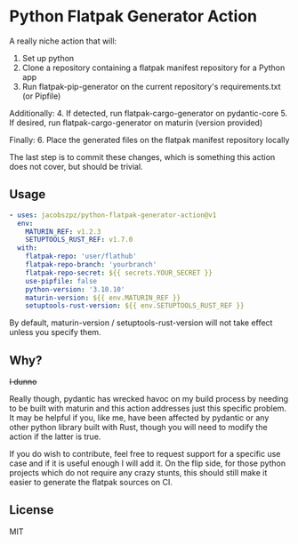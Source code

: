 # Python Flatpak Generator Action

A really niche action that will:

1. Set up python
2. Clone a repository containing a flatpak manifest repository for a Python app
3. Run flatpak-pip-generator on the current repository's requirements.txt (or Pipfile)

Additionally:
4. If detected, run flatpak-cargo-generator on pydantic-core
5. If desired, run flatpak-cargo-generator on maturin (version provided)

Finally:
6. Place the generated files on the flatpak manifest repository locally

The last step is to commit these changes, which is something this action does not cover,
but should be trivial.

## Usage
```yaml
- uses: jacobszpz/python-flatpak-generator-action@v1
  env:
    MATURIN_REF: v1.2.3
    SETUPTOOLS_RUST_REF: v1.7.0
  with:
    flatpak-repo: 'user/flathub'
    flatpak-repo-branch: 'yourbranch'
    flatpak-repo-secret: ${{ secrets.YOUR_SECRET }}
    use-pipfile: false
    python-version: '3.10.10'
    maturin-version: ${{ env.MATURIN_REF }}
    setuptools-rust-version: ${{ env.SETUPTOOLS_RUST_REF }}
```
By default, maturin-version / setuptools-rust-version will not take effect unless you specify them.

## Why?
~~I dunno~~

Really though, pydantic has wrecked havoc on my build process by needing to be built with maturin and this action addresses just this specific problem.
It may be helpful if you, like me, have been affected by pydantic or any other python library built with Rust, though you will need to modify the action if the latter is true.

If you do wish to contribute, feel free to request support for a specific use case and if it is useful enough I will add it.
On the flip side, for those python projects which do not require any crazy stunts, this should still make it easier to generate the flatpak sources on CI.

## License
MIT
